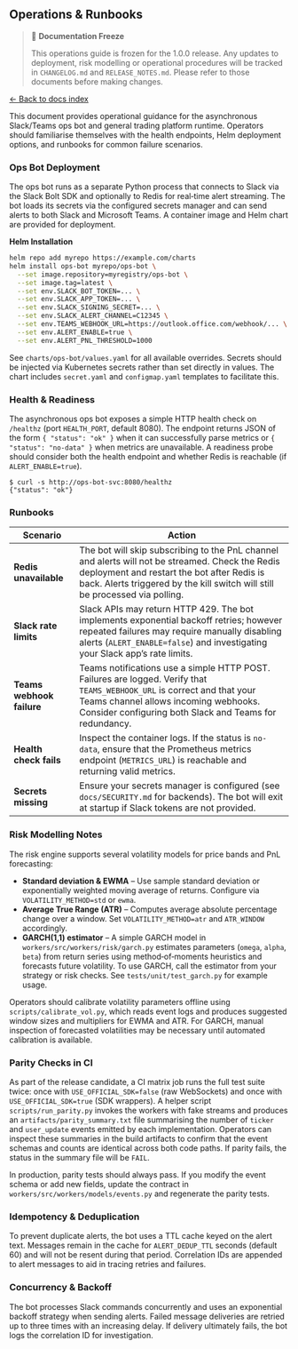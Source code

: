 ## Operations & Runbooks

> 🚦 **Documentation Freeze**
>
> This operations guide is frozen for the 1.0.0 release.  Any
> updates to deployment, risk modelling or operational procedures will
> be tracked in `CHANGELOG.md` and `RELEASE_NOTES.md`.  Please refer to
> those documents before making changes.

[← Back to docs index](./_index.md)

This document provides operational guidance for the asynchronous Slack/Teams ops bot and general trading platform runtime.  Operators should familiarise themselves with the health endpoints, Helm deployment options, and runbooks for common failure scenarios.

### Ops Bot Deployment

The ops bot runs as a separate Python process that connects to Slack via the Slack Bolt SDK and optionally to Redis for real‑time alert streaming.  The bot loads its secrets via the configured secrets manager and can send alerts to both Slack and Microsoft Teams.  A container image and Helm chart are provided for deployment.

**Helm Installation**

```bash
helm repo add myrepo https://example.com/charts
helm install ops-bot myrepo/ops-bot \
  --set image.repository=myregistry/ops-bot \
  --set image.tag=latest \
  --set env.SLACK_BOT_TOKEN=... \
  --set env.SLACK_APP_TOKEN=... \
  --set env.SLACK_SIGNING_SECRET=... \
  --set env.SLACK_ALERT_CHANNEL=C12345 \
  --set env.TEAMS_WEBHOOK_URL=https://outlook.office.com/webhook/... \
  --set env.ALERT_ENABLE=true \
  --set env.ALERT_PNL_THRESHOLD=1000
```

See `charts/ops-bot/values.yaml` for all available overrides.  Secrets should be injected via Kubernetes secrets rather than set directly in values.  The chart includes `secret.yaml` and `configmap.yaml` templates to facilitate this.

### Health & Readiness

The asynchronous ops bot exposes a simple HTTP health check on `/healthz` (port `HEALTH_PORT`, default 8080).  The endpoint returns JSON of the form `{ "status": "ok" }` when it can successfully parse metrics or `{ "status": "no-data" }` when metrics are unavailable.  A readiness probe should consider both the health endpoint and whether Redis is reachable (if `ALERT_ENABLE=true`).

```
$ curl -s http://ops-bot-svc:8080/healthz
{"status": "ok"}
```

### Runbooks

| Scenario                    | Action                                                                                  |
|----------------------------|-----------------------------------------------------------------------------------------|
| **Redis unavailable**      | The bot will skip subscribing to the PnL channel and alerts will not be streamed.  Check the Redis deployment and restart the bot after Redis is back.  Alerts triggered by the kill switch will still be processed via polling. |
| **Slack rate limits**      | Slack APIs may return HTTP 429.  The bot implements exponential backoff retries; however repeated failures may require manually disabling alerts (`ALERT_ENABLE=false`) and investigating your Slack app’s rate limits. |
| **Teams webhook failure**  | Teams notifications use a simple HTTP POST.  Failures are logged.  Verify that `TEAMS_WEBHOOK_URL` is correct and that your Teams channel allows incoming webhooks.  Consider configuring both Slack and Teams for redundancy. |
| **Health check fails**     | Inspect the container logs.  If the status is `no-data`, ensure that the Prometheus metrics endpoint (`METRICS_URL`) is reachable and returning valid metrics. |
| **Secrets missing**        | Ensure your secrets manager is configured (see `docs/SECURITY.md` for backends).  The bot will exit at startup if Slack tokens are not provided. |

### Risk Modelling Notes

The risk engine supports several volatility models for price bands and PnL forecasting:

* **Standard deviation & EWMA** – Use sample standard deviation or exponentially weighted moving average of returns.  Configure via `VOLATILITY_METHOD=std` or `ewma`.
* **Average True Range (ATR)** – Computes average absolute percentage change over a window.  Set `VOLATILITY_METHOD=atr` and `ATR_WINDOW` accordingly.
* **GARCH(1,1) estimator** – A simple GARCH model in
  `workers/src/workers/risk/garch.py` estimates parameters (`omega`, `alpha`,
  `beta`) from return series using method‑of‑moments heuristics and
  forecasts future volatility.  To use GARCH, call the estimator from
  your strategy or risk checks.  See `tests/unit/test_garch.py` for
  example usage.

Operators should calibrate volatility parameters offline using
`scripts/calibrate_vol.py`, which reads event logs and produces suggested
window sizes and multipliers for EWMA and ATR.  For GARCH, manual
inspection of forecasted volatilities may be necessary until automated
calibration is available.

### Parity Checks in CI

As part of the release candidate, a CI matrix job runs the full test
suite twice: once with ``USE_OFFICIAL_SDK=false`` (raw WebSockets) and
once with ``USE_OFFICIAL_SDK=true`` (SDK wrappers).  A helper script
``scripts/run_parity.py`` invokes the workers with fake streams and
produces an ``artifacts/parity_summary.txt`` file summarising the
number of ``ticker`` and ``user_update`` events emitted by each
implementation.  Operators can inspect these summaries in the build
artifacts to confirm that the event schemas and counts are identical
across both code paths.  If parity fails, the status in the summary
file will be ``FAIL``.

In production, parity tests should always pass.  If you modify the
event schema or add new fields, update the contract in
``workers/src/workers/models/events.py`` and regenerate the parity tests.

### Idempotency & Deduplication

To prevent duplicate alerts, the bot uses a TTL cache keyed on the alert text.  Messages remain in the cache for `ALERT_DEDUP_TTL` seconds (default 60) and will not be resent during that period.  Correlation IDs are appended to alert messages to aid in tracing retries and failures.

### Concurrency & Backoff

The bot processes Slack commands concurrently and uses an exponential backoff strategy when sending alerts.  Failed message deliveries are retried up to three times with an increasing delay.  If delivery ultimately fails, the bot logs the correlation ID for investigation.
